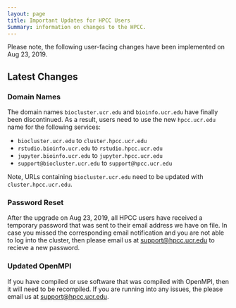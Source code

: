 ```yaml
---
layout: page
title: Important Updates for HPCC Users
Summary: information on changes to the HPCC.
---
```


Please note, the following user-facing changes have been implemented on Aug 23, 2019. 

## Latest Changes

### Domain Names
The domain names `biocluster.ucr.edu` and `bioinfo.ucr.edu` have finally been discontinued. As a result, users need to use the new `hpcc.ucr.edu` 
name for the following services:
+ `biocluster.ucr.edu` to `cluster.hpcc.ucr.edu`
+ `rstudio.bioinfo.ucr.edu` to `rstudio.hpcc.ucr.edu`
+ `jupyter.bioinfo.ucr.edu` to `jupyter.hpcc.ucr.edu`
+ `support@biocluster.ucr.edu` to `support@hpcc.ucr.edu`

Note, URLs containing `biocluster.ucr.edu` need to be updated with `cluster.hpcc.ucr.edu`.

### Password Reset
After the upgrade on Aug 23, 2019, all HPCC users have received a temporary password that was sent to their email address we have on file.
In case you missed the corresponding email notification and you are not able to log into the cluster, then please email us at 
[support@hpcc.ucr.edu](mailto:support@hpcc.ucr.edu) to recieve a new password.

### Updated OpenMPI
If you have compiled or use software that was compiled with OpenMPI, then it will need to be recompiled.
If you are running into any issues, the please email us at [support@hpcc.ucr.edu](mailto:support@hpcc.ucr.edu).

